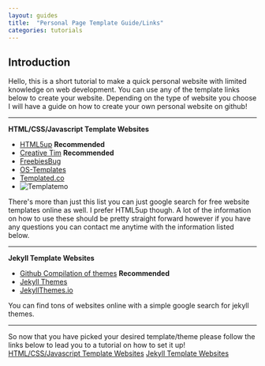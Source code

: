 ```yaml
---
layout: guides
title:  "Personal Page Template Guide/Links"
categories: tutorials
---
```

<h2>Introduction</h2>
Hello, this is a short tutorial to make a quick personal website with limited knowledge on web development.
You can use any of the template links below to create your website.
Depending on the type of website you choose I will have a guide on how to create your own personal website on github!

----

**HTML/CSS/Javascript Template Websites**
  * [HTML5up](https://html5up.net) **Recommended**
  * [Creative Tim](https://www.creative-tim.com) **Recommended**
  * [FreebiesBug](https://freebiesbug.com/code-stuff/html-website-templates/)
  * [OS-Templates](http://www.os-templates.com/free-website-templates?start=27)
  * [Templated.co](https://templated.co)
  * ![Templatemo](http://www.templatemo.com/page/1)

There's more than just this list you can just google search for free website templates online as well. I prefer HTML5up though.
A lot of the information on how to use these should be pretty straight forward however if you have any questions you can contact me anytime with the information listed below.

----

**Jekyll Template Websites**
  * [Github Compilation of themes](https://github.com/jekyll/jekyll/wiki/Themes) **Recommended**
  * [Jekyll Themes](http://jekyllthemes.org)
  * [JekyllThemes.io](https://jekyllthemes.io)

You can find tons of websites online with a simple google search for jekyll themes.

----

So now that you have picked your desired template/theme please follow the links below to lead you to a tutorial on how to set it up!
[HTML/CSS/Javascript Template Websites](https://nvurdien.github.io/webdev-workshop/guides/01-aHTML-CSS-JAVASCRIPT-PERSONALSITE-tutorial/)
[Jekyll Template Websites](https://nvurdien.github.io/webdev-workshop/guides/02-htjekyll-PERSONALSITE-tutorial/)
